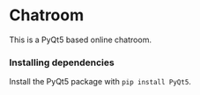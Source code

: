# Chatroom

This is a PyQt5 based online chatroom.

### Installing dependencies

Install the PyQt5 package with `pip install PyQt5`.
